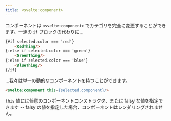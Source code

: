 ```yaml
---
title: <svelte:component>
---
```


コンポーネントは `<svelte:component>` でカテゴリを完全に変更することができます。一連の `if` ブロックの代わりに…

```html
{#if selected.color === 'red'}
	<RedThing/>
{:else if selected.color === 'green'}
	<GreenThing/>
{:else if selected.color === 'blue'}
	<BlueThing/>
{/if}
```

…我々は単一の動的なコンポーネントを持つことができます。

```html
<svelte:component this={selected.component}/>
```

`this` 値には任意のコンポーネントコンストラクタ、または falsy な値を指定できます -- falsy の値を指定した場合、コンポーネントはレンダリングされません。